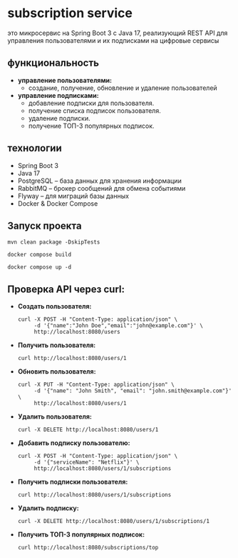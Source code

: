 # subscription service

это микросервис на Spring Boot 3 с Java 17, реализующий REST API для управления пользователями и их подписками на цифровые сервисы

## функциональность

- **управление пользователями:**
  - создание, получение, обновление и удаление пользователей
- **управление подписками:**
  - добавление подписки для пользователя.
  - получение списка подписок пользователя.
  - удаление подписки.
  - получение ТОП-3 популярных подписок.

## технологии

- Spring Boot 3
- Java 17
- PostgreSQL – база данных для хранения информации
- RabbitMQ – брокер сообщений для обмена событиями
- Flyway – для миграций базы данных
- Docker & Docker Compose

## Запуск проекта
```
mvn clean package -DskipTests
```
```
docker compose build
```
```
docker compose up -d
```

## Проверка API через curl:

- **Создать пользователя:**
  ```
  curl -X POST -H "Content-Type: application/json" \
       -d '{"name":"John Doe","email":"john@example.com"}' \
       http://localhost:8080/users
  ```

- **Получить пользователя:**
  ```
  curl http://localhost:8080/users/1
  ```

- **Обновить пользователя:**
  ```
  curl -X PUT -H "Content-Type: application/json" \
       -d '{"name": "John Smith", "email": "john.smith@example.com"}' \
       http://localhost:8080/users/1
  ```

- **Удалить пользователя:**
  ```
  curl -X DELETE http://localhost:8080/users/1
  ```

- **Добавить подписку пользователю:**
  ```
  curl -X POST -H "Content-Type: application/json" \
       -d '{"serviceName": "Netflix"}' \
       http://localhost:8080/users/1/subscriptions
  ```

- **Получить подписки пользователя:**
  ```
  curl http://localhost:8080/users/1/subscriptions
  ```

- **Удалить подписку:**
  ```
  curl -X DELETE http://localhost:8080/users/1/subscriptions/1
  ```

- **Получить ТОП-3 популярных подписок:**
  ```
  curl http://localhost:8080/subscriptions/top
  ```
